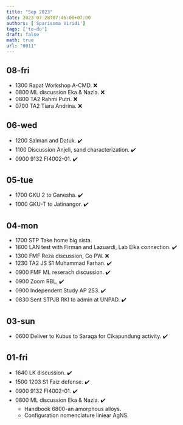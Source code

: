 ```yaml
---
title: "Sep 2023"
date: 2023-07-28T07:46:00+07:00
authors: ['Sparisoma Viridi']
tags: ['to-do']
draft: false
math: true
url: "0011"
---
```


## 08-fri
+ 1300 Rapat Workshop A-CMD. :x:
+ 0800 ML discussion Eka & Nazla. :x:
+ 0800 TA2 Rahmi Putri. :x:
+ 0700 TA2 Tiara Andrina. :x:


## 06-wed
+ 1200 Salman and Datuk. :heavy_check_mark:
+ 1100 Discussion Anjeli, sand characterization. :heavy_check_mark:
+ 0900 9132 FI4002-01. :heavy_check_mark:


## 05-tue
+ 1700 GKU 2 to Ganesha. :heavy_check_mark:
+ 1000 GKU-T to Jatinangor. :heavy_check_mark:


## 04-mon
+ 1700 STP Take home big sista.
+ 1600 LAN test with Firman and Lazuardi, Lab Elka connection. :heavy_check_mark:
+ 1300 FMF Reza discussion, Co PW. :x:
+ 1230 TA2 JS S1 Muhammad Farhan. :heavy_check_mark:
+ 0900 FMF ML reserach discussion. :heavy_check_mark:
+ 0900 Zoom RBL[.](https://itb-ac-id.zoom.us/j/92490315974) :heavy_check_mark:
+ 0900 Independent Study AP 2S3. :heavy_check_mark:
+ 0830 Sent STPJB RKI to admin at UNPAD. :heavy_check_mark:


## 03-sun
+ 0600 Deliver to Kubus to Saraga for Cikapundung activity. :heavy_check_mark:


## 01-fri
+ 1640 LK discussion. :heavy_check_mark:
+ 1500 1203 S1 Faiz defense. :heavy_check_mark:
+ 0900 9132 FI4002-01. :heavy_check_mark:
+ 0800 ML discussion Eka & Nazla. :heavy_check_mark:
  - Handbook 6800-an amorphous alloys.
  - Configuration nomenclature liniear AgNS.
